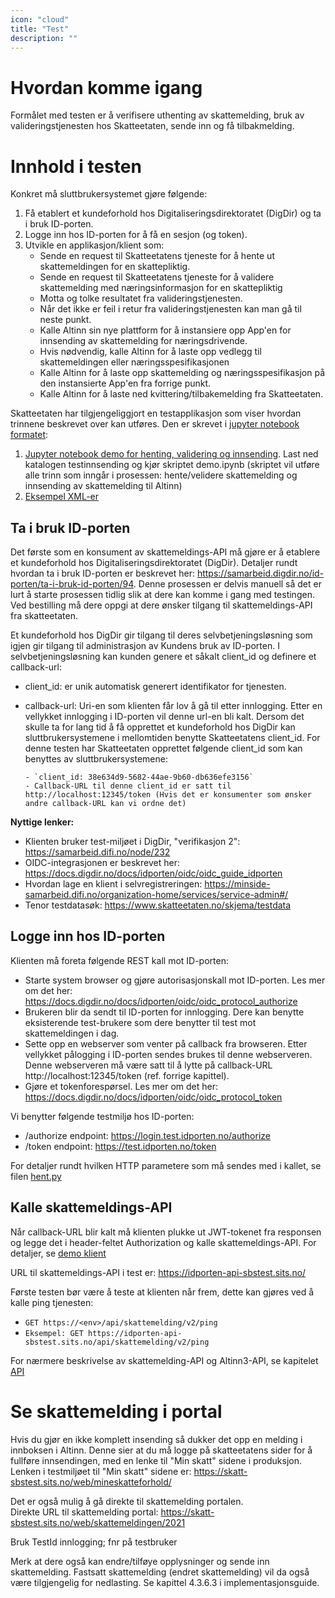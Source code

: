 ```yaml
---
icon: "cloud"
title: "Test"
description: ""
---
```


# Hvordan komme igang

Formålet med testen er å verifisere uthenting av skattemelding, bruk av valideringstjenesten hos Skatteetaten, sende inn og få tilbakmelding.

# Innhold i testen

Konkret må sluttbrukersystemet gjøre følgende:

1. Få etablert et kundeforhold hos Digitaliseringsdirektoratet (DigDir) og ta i bruk ID-porten.
2. Logge inn hos ID-porten for å få en sesjon (og token).
3. Utvikle en applikasjon/klient som:
   - Sende en request til Skatteetatens tjeneste for å hente ut skattemeldingen for en skattepliktig.
   - Sende en request til Skatteetatens tjeneste for å validere skattemelding med næringsinformasjon for en skattepliktig
   - Motta og tolke resultatet fra valideringstjenesten.
   - Når det ikke er feil i retur fra valideringstjenesten kan man gå til neste punkt.
   - Kalle Altinn sin nye plattform for å instansiere opp App'en for innsending av skattemelding for næringsdrivende. 
   - Hvis nødvendig, kalle Altinn for å laste opp vedlegg til skattemeldingen eller næringsspesifikasjonen
   - Kalle Altinn for å laste opp skattemelding og næringsspesifikasjon på den instansierte App'en fra forrige punkt.
   - Kalle Altinn for å laste ned kvittering/tilbakemelding fra Skatteetaten.

Skatteetaten har tilgjengeliggjort en testapplikasjon som viser hvordan trinnene beskrevet over kan utføres.
Den er skrevet i [jupyter notebook formatet](https://jupyter.org/):

1. [Jupyter notebook demo for henting, validering og innsending](testinnsending/person-enk-med-vedlegg-2021.ipynb). Last ned katalogen testinnsending og kjør skriptet demo.ipynb (skriptet vil utføre alle trinn som inngår i prosessen: hente/velidere skattemelding og innsending av skattemelding til Altinn)  
2. [Eksempel XML-er](../../src/resources/eksempler)

## Ta i bruk ID-porten

Det første som en konsument av skattemeldings-API må gjøre er å etablere et kundeforhold hos Digitaliseringsdirektoratet (DigDir). Detaljer rundt hvordan ta i bruk ID-porten er beskrevet her: https://samarbeid.digdir.no/id-porten/ta-i-bruk-id-porten/94. Denne prosessen er delvis manuell så det er lurt å starte prosessen tidlig slik at dere kan komme i gang med testingen. Ved bestilling må dere oppgi at dere ønsker tilgang til skattemeldings-API fra skatteetaten.

Et kundeforhold hos DigDir gir tilgang til deres selvbetjeningsløsning som igjen gir tilgang til administrasjon av Kundens bruk av ID-porten. I selvbetjeningsløsning kan kunden genere et såkalt client_id og definere et callback-url:

- client_id: er unik automatisk generert identifikator for tjenesten.
- callback-url: Uri-en som klienten får lov å gå til etter innlogging. Etter en vellykket innlogging i ID-porten vil denne url-en bli kalt.
  Dersom det skulle ta for lang tid å få opprettet et kundeforhold hos DigDir kan sluttbrukersystemene i mellomtiden benytte Skatteetatens client_id. For denne testen har Skatteetaten opprettet følgende client_id som kan benyttes av sluttbrukersystemene:

      - `client_id: 38e634d9-5682-44ae-9b60-db636efe3156`
      - Callback-URL til denne client_id er satt til http://localhost:12345/token (Hvis det er konsumenter som ønsker andre callback-URL kan vi ordne det)

**Nyttige lenker:**

- Klienten bruker test-miljøet i DigDir, "verifikasjon 2": https://samarbeid.difi.no/node/232
- OIDC-integrasjonen er beskrevet her: https://docs.digdir.no/docs/idporten/oidc/oidc_guide_idporten
- Hvordan lage en klient i selvregistreringen: https://minside-samarbeid.difi.no/organization-home/services/service-admin#/
- Tenor testdatasøk: https://www.skatteetaten.no/skjema/testdata

## Logge inn hos ID-porten

Klienten må foreta følgende REST kall mot ID-porten:

- Starte system browser og gjøre autorisasjonskall mot ID-porten. Les mer om det her: https://docs.digdir.no/docs/idporten/oidc/oidc_protocol_authorize
- Brukeren blir da sendt til ID-porten for innlogging. Dere kan benytte eksisterende test-brukere som dere benytter til test mot skattemeldingen i dag.
- Sette opp en webserver som venter på callback fra browseren. Etter vellykket pålogging i ID-porten sendes brukes til denne webserveren. Denne webserveren må være satt til å lytte på callback-URL http://localhost:12345/token (ref. forrige kapittel).
- Gjøre et tokenforespørsel. Les mer om det her: https://docs.digdir.no/docs/idporten/oidc/oidc_protocol_token

Vi benytter følgende testmiljø hos ID-porten:

- /authorize endpoint: https://login.test.idporten.no/authorize
- /token endpoint: https://test.idporten.no/token

For detaljer rundt hvilken HTTP parametere som må sendes med i kallet, se filen [hent.py](testinnsending/skatteetaten_api.py)

## Kalle skattemeldings-API

Når callback-URL blir kalt må klienten plukke ut JWT-tokenet fra responsen og legge det i header-feltet Authorization og kalle skattemeldings-API. For detaljer, se [demo klient](./testinnsending/person-enk-2022.ipynb)

URL til skattemeldings-API i test er: https://idporten-api-sbstest.sits.no/

Første testen bør være å teste at klienten når frem, dette kan gjøres ved å kalle ping tjenesten:

- `GET https://<env>/api/skattemelding/v2/ping`
- `Eksempel: GET https://idporten-api-sbstest.sits.no/api/skattemelding/v2/ping`

For nærmere beskrivelse av skattemelding-API og Altinn3-API, se kapitelet [API](/docs/api-v2/README.md)

# Se skattemelding i portal

Hvis du gjør en ikke komplett insending så dukker det opp en melding i innboksen i Altinn. Denne sier at du må logge på skatteetatens sider for å fullføre innsendingen, med en lenke til "Min skatt" sidene i produksjon. 
Lenken i testmiljøet til "Min skatt" sidene er: https://skatt-sbstest.sits.no/web/mineskatteforhold/

Det er også mulig å gå direkte til skattemelding portalen.  
Direkte URL til skattemelding portal: https://skatt-sbstest.sits.no/web/skattemeldingen/2021


Bruk TestId innlogging; fnr på testbruker

Merk at dere også kan endre/tilføye opplysninger og sende inn skattemelding. Fastsatt skattemelding (endret skattemelding) vil da også være tilgjengelig for nedlasting. Se kapittel 4.3.6.3 i implementasjonsguide.

